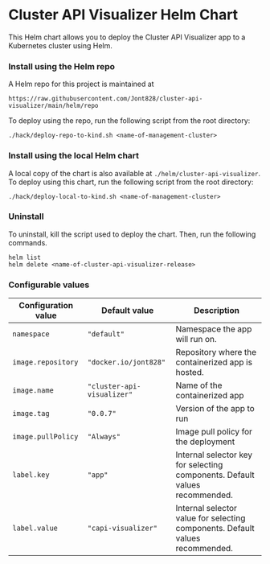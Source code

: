 # Cluster API Visualizer Helm Chart

This Helm chart allows you to deploy the Cluster API Visualizer app to a Kubernetes cluster using Helm.

### Install using the Helm repo

A Helm repo for this project is maintained at 
```
https://raw.githubusercontent.com/Jont828/cluster-api-visualizer/main/helm/repo
``` 

To deploy using the repo, run the following script from the root directory:

```
./hack/deploy-repo-to-kind.sh <name-of-management-cluster>
```

### Install using the local Helm chart

A local copy of the chart is also available at `./helm/cluster-api-visualizer`. To deploy using this chart, run the following script from the root directory:

```
./hack/deploy-local-to-kind.sh <name-of-management-cluster>
```

### Uninstall

To uninstall, kill the script used to deploy the chart. Then, run the following commands.

```
helm list
helm delete <name-of-cluster-api-visualizer-release>
```

### Configurable values

| Configuration value | Default value | Description |
| --- | --- | --- |
| `namespace` | `"default"` | Namespace the app will run on. |
| `image.repository` | `"docker.io/jont828"` | Repository where the containerized app is hosted. |
| `image.name` | `"cluster-api-visualizer"` | Name of the containerized app |
| `image.tag` | `"0.0.7"` | Version of the app to run |
| `image.pullPolicy` | `"Always"` | Image pull policy for the deployment |
| `label.key` | `"app"` | Internal selector key for selecting components. Default values recommended. |
| `label.value` | `"capi-visualizer"` | Internal selector value for selecting components. Default values recommended. |